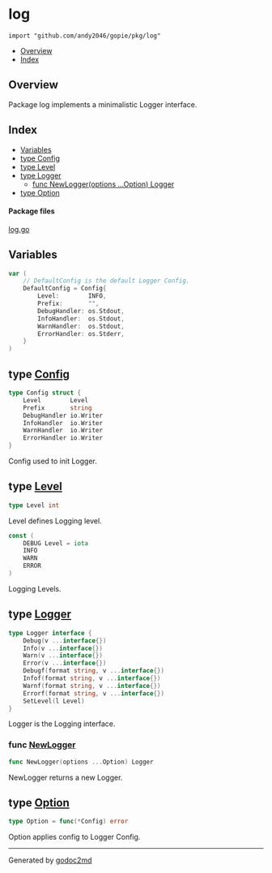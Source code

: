 

# log
`import "github.com/andy2046/gopie/pkg/log"`

* [Overview](#pkg-overview)
* [Index](#pkg-index)

## <a name="pkg-overview">Overview</a>
Package log implements a minimalistic Logger interface.




## <a name="pkg-index">Index</a>
* [Variables](#pkg-variables)
* [type Config](#Config)
* [type Level](#Level)
* [type Logger](#Logger)
  * [func NewLogger(options ...Option) Logger](#NewLogger)
* [type Option](#Option)


#### <a name="pkg-files">Package files</a>
[log.go](/src/github.com/andy2046/gopie/pkg/log/log.go) 



## <a name="pkg-variables">Variables</a>
``` go
var (
    // DefaultConfig is the default Logger Config.
    DefaultConfig = Config{
        Level:        INFO,
        Prefix:       "",
        DebugHandler: os.Stdout,
        InfoHandler:  os.Stdout,
        WarnHandler:  os.Stdout,
        ErrorHandler: os.Stderr,
    }
)
```



## <a name="Config">type</a> [Config](/src/target/log.go?s=545:706#L29)
``` go
type Config struct {
    Level        Level
    Prefix       string
    DebugHandler io.Writer
    InfoHandler  io.Writer
    WarnHandler  io.Writer
    ErrorHandler io.Writer
}
```
Config used to init Logger.










## <a name="Level">type</a> [Level](/src/target/log.go?s=152:161#L13)
``` go
type Level int
```
Level defines Logging level.


``` go
const (
    DEBUG Level = iota
    INFO
    WARN
    ERROR
)
```
Logging Levels.










## <a name="Logger">type</a> [Logger](/src/target/log.go?s=201:510#L16)
``` go
type Logger interface {
    Debug(v ...interface{})
    Info(v ...interface{})
    Warn(v ...interface{})
    Error(v ...interface{})
    Debugf(format string, v ...interface{})
    Infof(format string, v ...interface{})
    Warnf(format string, v ...interface{})
    Errorf(format string, v ...interface{})
    SetLevel(l Level)
}
```
Logger is the Logging interface.







### <a name="NewLogger">func</a> [NewLogger](/src/target/log.go?s=1217:1257#L69)
``` go
func NewLogger(options ...Option) Logger
```
NewLogger returns a new Logger.





## <a name="Option">type</a> [Option](/src/target/log.go?s=753:781#L39)
``` go
type Option = func(*Config) error
```
Option applies config to Logger Config.














- - -
Generated by [godoc2md](http://godoc.org/github.com/davecheney/godoc2md)
